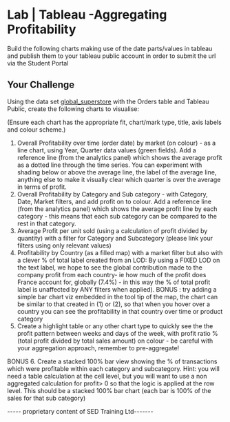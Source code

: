
# Lab | Tableau -Aggregating Profitability

Build the following charts making use of the date parts/values in tableau and publish them to your tableau public account in order to submit the url via the Student Portal

## Your Challenge

Using the data set [global_superstore](https://github.com/student-IH-labs-and-stuff/BCNDATA0122/blob/main/Labs/Tableau/Global%20Superstore.xlsx) with the Orders table and Tableau Public, create the following charts to visualise:

(Ensure each chart has the appropriate fit, chart/mark type, title, axis labels and colour scheme.)


1. Overall Profitability over time (order date) by market (on colour) - as a line chart, using Year, Quarter data values (green fields). Add a reference line (from the analytics panel) which shows the average profit as a dotted line through the time series.  You can experiment with shading below or above the average line, the label of the average line, anything else to make it visually clear which quarter is over the average in terms of profit. 
2. Overall Profitability by Category and Sub category - with Category, Date, Market filters, and add profit on to colour. Add a reference line (from the analytics panel) which shows the average profit line by each category - this means that each sub category can be compared to the rest in that category. 
3. Average Profit per unit sold (using a calculation of profit divided by quantity) with a filter for Category and Subcategory (please link your filters using only relevant values)
4. Profitability by Country (as a filled map) with a market filter but also with a clever % of total label created from an LOD: 
 By using a FIXED LOD on the text label, we hope to see the global contribution made to the company profit from each country- ie how much of the profit does France account for, globally (7.4%) - in this way the % of total profit label is unaffected by ANY filters when applied). 
 BONUS :  try adding a simple bar chart viz embedded in the tool tip of the map, the chart can be similar to that created in (1) or (2), so that when you hover over a country you can see the profitability in that country over time or product category
6. Create a highlight table or any other chart type to quickly see the the profit pattern between weeks and days of the week, with profit ratio % (total profit divided by total sales amount) on colour - be careful with your aggregation approach, remember to pre-aggregate! 

BONUS 6. Create a stacked 100% bar view showing the % of transactions which were profitable within each category and subcategory. Hint: you will need a table calculation at the cell level, but you will want to use a non aggregated calculation for profit> 0 so that the logic is applied at the row level. This should be a stacked 100% bar chart (each bar is 100% of the sales for that sub category)


----- proprietary content of SED Training Ltd-------
